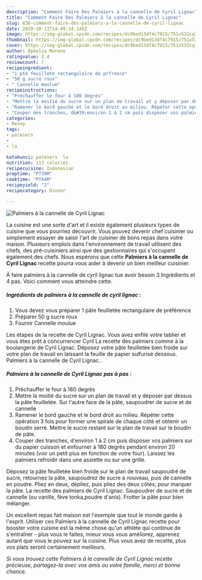 ```yaml
---
description: "Comment Faire Des Palmiers à la cannelle de Cyril Lignac"
title: "Comment Faire Des Palmiers à la cannelle de Cyril Lignac"
slug: 830-comment-faire-des-palmiers-a-la-cannelle-de-cyril-lignac
date: 2020-10-11T14:49:34.145Z
image: https://img-global.cpcdn.com/recipes/dc9bed13df4c7915/751x532cq70/palmiers-a-la-cannelle-de-cyril-lignac-photo-principale-de-la-recette.jpg
thumbnail: https://img-global.cpcdn.com/recipes/dc9bed13df4c7915/751x532cq70/palmiers-a-la-cannelle-de-cyril-lignac-photo-principale-de-la-recette.jpg
cover: https://img-global.cpcdn.com/recipes/dc9bed13df4c7915/751x532cq70/palmiers-a-la-cannelle-de-cyril-lignac-photo-principale-de-la-recette.jpg
author: Ophelia Moreno
ratingvalue: 3.4
reviewcount: 7
recipeingredient:
- "1 pte feuillete rectangulaire de prfrence"
- "50 g sucre roux"
- " Cannelle moulue"
recipeinstructions:
- "Préchauffer le four à 180 degrés"
- "Mettre la moitié du sucre sur un plan de travail et y déposer par dessus la pâte feuilletée. Sur l&#39;autre face de la pâte, saupoudrer de sucre et de cannelle"
- "Ramener le bord gauche et le bord droit au milieu. Répéter cette opération 3 fois pour former une spirale de chaque côté et obtenir un boudin serré. Mettre le sucre restant sur le plan de travail sur le boudin de pâte."
- "Couper des tranches, d&#39;environ 1 à 2 cm puis disposer vos palmiers sur du papier cuisson et enfourner à 180 degrés pendant environ 20 minutes (voir un petit plus en fonction de votre four). Laissez les palmiers refroidir dans une assiette ou sur une grille."
categories:
- Resep
tags:
- palmiers
- 
- la

katakunci: palmiers  la 
nutrition: 113 calories
recipecuisine: Indonesian
preptime: "PT39M"
cooktime: "PT44M"
recipeyield: "2"
recipecategory: Dinner

---
```



![Palmiers à la cannelle de Cyril Lignac](https://img-global.cpcdn.com/recipes/dc9bed13df4c7915/751x532cq70/palmiers-a-la-cannelle-de-cyril-lignac-photo-principale-de-la-recette.jpg)

La cuisine est une sorte d'art et il existe également plusieurs types de cuisine que vous pourriez découvrir. Vous pouvez devenir chef cuisinier ou simplement essayer de saisir l'art de cuisiner de bons repas dans votre maison. Plusieurs emplois dans l'environnement de travail utilisent des chefs, des pré-cuisiniers ainsi que des gestionnaires qui s'occupent également des chefs. Nous espérons que cette <strong> Palmiers à la cannelle de Cyril Lignac </strong> recette pourra vous aider à devenir un bien meilleur cuisinier.

<!--inarticleads1-->

À faire palmiers à la cannelle de cyril lignac tue avoir besoin 3 Ingrédients et 4 pas. Voici comment vous atteindre cette.

##### Ingrédients de palmiers à la cannelle de cyril lignac :

1. Vous devez vous préparer 1 pâte feuilletée rectangulaire de préférence
1. Préparer 50 g sucre roux
1. Fournir  Cannelle moulue


Les étapes de la recette de Cyril Lignac. Vous avez enfilé votre tablier et vous êtes prêt à concurrencer Cyril La recette des palmiers comme à la boulangerie de Cyril Lignac. Déposez votre pâte feuilletée bien froide sur votre plan de travail en laissant la feuille de papier sulfurisé dessous. Palmiers à la cannelle de Cyril Lignac.. 

<!--inarticleads2-->

##### Palmiers à la cannelle de Cyril Lignac pas à pas :

1. Préchauffer le four à 180 degrés
1. Mettre la moitié du sucre sur un plan de travail et y déposer par dessus la pâte feuilletée. Sur l&#39;autre face de la pâte, saupoudrer de sucre et de cannelle
1. Ramener le bord gauche et le bord droit au milieu. Répéter cette opération 3 fois pour former une spirale de chaque côté et obtenir un boudin serré. Mettre le sucre restant sur le plan de travail sur le boudin de pâte.
1. Couper des tranches, d&#39;environ 1 à 2 cm puis disposer vos palmiers sur du papier cuisson et enfourner à 180 degrés pendant environ 20 minutes (voir un petit plus en fonction de votre four). Laissez les palmiers refroidir dans une assiette ou sur une grille.


Déposez la pâte feuilletée bien froide sur le plan de travail saupoudré de sucre, retournez la pâte, saupoudrez de sucre à nouveau, puis de cannelle en poudre. Pliez en deux, dépliez, puis pliez des deux côtés, pour marquer la pâte. La recette des palmiers de Cyril Lignac. Saupoudrer de sucre et de cannelle (ou vanille, fève tonka,poudre d&#39;anis). Frotter la pâte pour bien mélanger. 

<!--inarticleads1-->

<p>
Un excellent repas fait maison est l'exemple que tout le monde garde à l'esprit. Utiliser ces Palmiers à la cannelle de Cyril Lignac recette pour booster votre cuisine est la même chose qu'un athlète qui continue de s'entraîner - plus vous le faites, mieux vous vous améliorez, apprenez autant que vous le pouvez sur la cuisine. Plus vous avez de recette, plus vos plats seront certainement meilleurs.
</p>

<p>
<i>Si vous trouvez cette Palmiers à la cannelle de Cyril Lignac recette précieuse, partagez-la avec vos amis ou votre famille, merci et bonne chance.</i>
</p>
